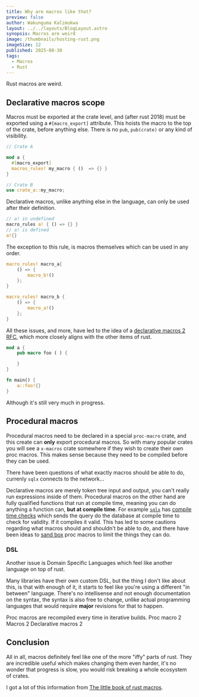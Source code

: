 ```yaml
---
title: Why are macros like that?
preview: false
author: Wakunguma Kalimukwa
layout: ../../layouts/BlogLayout.astro
synopsis: Macros are weird
image: /thumbnails/hosting-rust.png
imageSize: 12
published: 2025-08-30
tags:
  - Macros
  - Rust
---
```



Rust macros are weird.


## Declarative macros scope
Macros must be exported at the crate level, and (after rust 2018) must be exported using a `#[macro_export]` attribute. This hoists the macro to the top of the crate, before
anything else. There is no `pub`, `pub(crate)` or any kind of visibility.

```rust
// Crate A

mod a {
  #[macro_export]
  macros_rules! my_macro { ()  => {} }
}

// Crate B
use crate_a::my_macro;
```

Declarative macros, unlike anything else in the language, can only be used after their definition.

```rust
// a! in undefined
macro_rules a! { () => {} }
// a! is defined
a!{}
```

The exception to this rule, is macros themselves which can be used in any order.

```rust
macro_rules! macro_a{
    () => {
        macro_b!()
    };
}

macro_rules! macro_b {
    () => {
        macro_a!()
    };
}
```

All these issues, and more, have led to the idea of a [declarative macros 2](https://github.com/rust-lang/rust/issues/39412) [RFC](https://github.com/rust-lang/rfcs/blob/master/text/1584-macros.md),
which more closely aligns with the other items of rust.

```rust
mod a {
    pub macro foo ( ) {

    }
}

fn main() {
    a::foo!{} 
}
```

Although it's still very much in progress.

## Procedural macros

Procedural macros need to be declared in a special `proc-macro` crate, and this create can **only** export procedural macros. So with many popular crates you will see a
`x-macros` crate somewhere if they wish to create their own proc macros. This makes sense because they need to be compiled before they can be used.

There have been questions of what exactly macros should be able to do, currenly `sqlx` connects to the network...

Declarative macros are merely token tree input and output, you can't really run expressions inside of them. Procedural macros on the other hand are fully qualified functions that run
at compile time, meaning you can do anything a function can, **but at compile time**. For example [`sqlx`](https://github.com/launchbadge/sqlx) has 
[compile time checks](https://github.com/launchbadge/sqlx?tab=readme-ov-file#compile-time-verification) which sends the query do the database at compile time to check for validity.
If it compiles it valid. This has led to some cautions regarding what macros should and shouldn't be able to do, and there have been ideas to 
[sand box](https://internals.rust-lang.org/t/pre-rfc-sandboxed-deterministic-reproducible-efficient-wasm-compilation-of-proc-macros/19359) proc macros to limit the things they can do.

### DSL
Another issue is Domain Specific Languages which feel like another language on top of rust.

Many libraries have their own custom DSL, but the thing I don't like about this, is that with enough of it, it starts to feel like you're using a 
different "in between" language. There's no intellisense and not enough documentation on the syntax, the syntax is also free to change, unlike actual programming languages that would require
**major** revisions for that to happen.

Proc macros are recompiled every time in iterative builds.
Proc macro 2
Macros 2
Declarative macros 2

## Conclusion
All in all, macros definitely feel like one of the more "iffy" parts of rust. They are incredible useful which makes changing them even harder, it's no wonder that progress is slow, you
would risk breaking a whole ecosystem of crates.

I got a lot of this information from [The little book of rust macros](https://lukaswirth.dev/tlborm/introduction.html).
